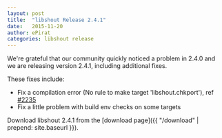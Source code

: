 ```yaml
---
layout: post
title:  "libshout Release 2.4.1"
date:   2015-11-20
author: ePirat
categories: libshout release
---
```


We're grateful that our community quickly noticed a problem in 2.4.0 and we are releasing version 2.4.1, including additional fixes.

These fixes include:

- Fix a compilation error (No rule to make target 'libshout.chkport'), ref [#2235]
- Fix a little problem with build env checks on some targets

Download libshout 2.4.1 from the [download page]({{ "/download" | prepend: site.baseurl }}).

[#2235]: https://trac.xiph.org/ticket/2235
